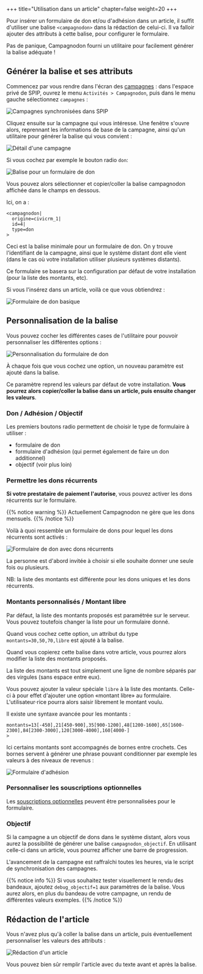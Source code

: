 +++
title="Utilisation dans un article"
chapter=false
weight=20
+++

Pour insérer un formulaire de don et/ou d'adhésion dans un article, il suffit
d'utiliser une balise `<campagnodon>` dans la rédaction de celui-ci.
Il va falloir ajouter des attributs à cette balise, pour configurer le formulaire.

Pas de panique, Campagnodon fourni un utilitaire pour facilement générer la balise adéquate !

## Générer la balise et ses attributs

Commencez par vous rendre dans l'écran des [campagnes](../campagnes) :
dans l'espace privé de SPIP, ouvrez le menu `Activités > Campagnodon`,
puis dans le menu gauche sélectionnez `campagnes` :

![Campagnes synchronisées dans SPIP](./images/spip_campagnes.png?classes=shadow,border&height=400px)

Cliquez ensuite sur la campagne qui vous intéresse.
Une fenêtre s'ouvre alors, reprennant les informations de base de la campagne, ainsi qu'un utilitaire pour
générer la balise qui vous convient :

![Détail d'une campagne](./images/spip_campagne.png?classes=shadow,border&height=400px)

Si vous cochez par exemple le bouton radio `don`:

![Balise pour un formulaire de don](./images/spip_campagne_perso.png?classes=shadow,border&height=400px)

Vous pouvez alors sélectionner et copier/coller la balise campagnodon affichée dans le champs en dessous.

Ici, on a :

```text
<campagnodon|
  origine=civicrm_1|
  id=4|
  type=don
>
```

Ceci est la balise minimale pour un formulaire de don. On y trouve l'identifiant de la campagne, ainsi que
le système distant dont elle vient (dans le cas où votre installation utiliser plusieurs systèmes distants).

Ce formulaire se basera sur la configuration par défaut de votre installation (pour la liste des montants, etc).

Si vous l'insérez dans un article, voilà ce que vous obtiendrez :

![Formulaire de don basique](./images/spip_formulaire_don.png?classes=shadow,border&height=400px)

## Personnalisation de la balise

Vous pouvez cocher les différentes cases de l'utilitaire pour pouvoir personnaliser les différentes options :

![Personnalisation du formulaire de don](./images/spip_campagne_perso_don.png?classes=shadow,border&height=400px)

À chaque fois que vous cochez une option, un nouveau paramètre est ajouté dans la balise.

Ce paramètre reprend les valeurs par défaut de votre installation. **Vous pourrez alors copier/coller la balise
dans un article, puis ensuite changer les valeurs**.

### Don / Adhésion / Objectif

Les premiers boutons radio permettent de choisir le type de formulaire à utiliser :

* formulaire de don
* formulaire d'adhésion (qui permet également de faire un don additionnel)
* objectif (voir plus loin)

### Permettre les dons récurrents

**Si votre prestataire de paiement l'autorise**, vous pouvez activer les dons récurrents sur le formulaire.

{{% notice warning %}}
  Actuellement Campagnodon ne gère que les dons mensuels.
{{% /notice %}}

Voilà à quoi ressemble un formulaire de dons pour lequel les dons récurrents sont activés :

![Formulaire de don avec dons récurrents](./images/spip_formulaire_don_recurrent.png?classes=shadow,border&height=400px)

La personne est d'abord invitée à choisir si elle souhaite donner une seule fois ou plusieurs.

NB: la liste des montants est différente pour les dons uniques et les dons récurrents.

### Montants personnalisés / Montant libre

Par défaut, la liste des montants proposés est paramétrée sur le serveur.
Vous pouvez toutefois changer la liste pour un formulaire donné.

Quand vous cochez cette option, un attribut du type `montants=30,50,70,libre` est ajouté à la balise.

Quand vous copierez cette balise dans votre article, vous pourrez alors modifier la liste des montants proposés.

La liste des montants est tout simplement une ligne de nombre séparés par des virgules (sans espace entre eux).

Vous pouvez ajouter la valeur spéciale `libre` à la liste des montants.
Celle-ci à pour effet d'ajouter une option «montant libre» au formulaire.
L'utilisateur⋅rice pourra alors saisir librement le montant voulu.

Il existe une syntaxe avancée pour les montants :

```text
montants=13[-450],21[450-900],35[900-1200],48[1200-1600],65[1600-2300],84[2300-3000],120[3000-4000],160[4000-]
>
```

Ici certains montants sont accompagnés de bornes entre crochets.
Ces bornes servent à générer une phrase pouvant conditionner par exemple les valeurs à des niveaux de revenus :

![Formulaire d'adhésion](./images/spip_formulaire_adhesion_montants.png?classes=shadow,border&height=400px)

### Personnaliser les souscriptions optionnelles

Les [souscriptions optionnelles](../../glossaire/#souscriptions-optionnelles) peuvent être personnalisées
pour le formulaire.

### Objectif

Si la campagne a un objectif de dons dans le système distant, alors vous aurez la possibilité de générer une
balise `campagnodon_objectif`. En utilisant celle-ci dans un article, vous pourrez afficher une barre de progression.

L'avancement de la campagne est raffraîchi toutes les heures, via le script de synchronisation des campagnes.

{{% notice info %}}
  Si vous souhaitez tester visuellement le rendu des bandeaux, ajoutez `debug_objectif=1` aux paramètres de la balise.
  Vous aurez alors, en plus du bandeau de votre campagne, un rendu de différentes valeurs exemples.
{{% /notice %}}

## Rédaction de l'article

Vous n'avez plus qu'à coller la balise dans un article, puis éventuellement personnaliser les valeurs des attributs :

![Rédaction d'un article](./images/spip_article_redaction.png?classes=shadow,border&height=400px)

Vous pouvez bien sûr remplir l'article avec du texte avant et après la balise.
